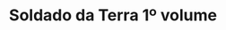 ---
Numero: 413
title: Soldado da Terra 1º volume
Autor: Gordon R Dickson
Co-autor: 
Ano-de-Publicacao: 1991
Titulo-original: Soldier Ask Not
Tradutor: António Porto
Co-tradutor: 
Ano-de-edicao: 1967
alias: Gordon-R-Dickson
Autor2-alias: 
Tradutor1-alias: Antonio-Porto
Tradutor2-alias: 
Titulo-link: 413-Soldado-da-Terra-1-volume
Capa: 
pags: 
Capa-link: 
---
